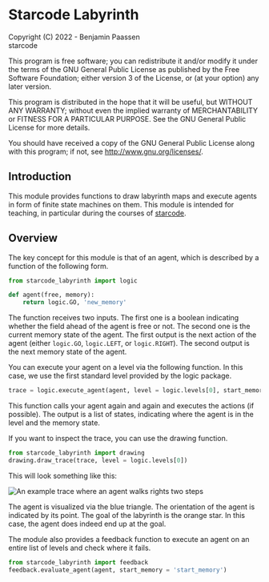 # Starcode Labyrinth

Copyright (C) 2022 - Benjamin Paassen  
starcode  

This program is free software; you can redistribute it and/or modify
it under the terms of the GNU General Public License as published by
the Free Software Foundation; either version 3 of the License, or
(at your option) any later version.

This program is distributed in the hope that it will be useful,
but WITHOUT ANY WARRANTY; without even the implied warranty of
MERCHANTABILITY or FITNESS FOR A PARTICULAR PURPOSE.  See the
GNU General Public License for more details.

You should have received a copy of the GNU General Public License
along with this program; if not, see http://www.gnu.org/licenses/.

## Introduction

This module provides functions to draw labyrinth maps and execute
agents in form of finite state machines on them. This module is
intended for teaching, in particular during the courses of
[starcode](https://www.starcode.info/).

## Overview

The key concept for this module is that of an agent, which is
described by a function of the following form.

```python
from starcode_labyrinth import logic

def agent(free, memory):
    return logic.GO, 'new_memory'
```

The function receives two inputs. The first one is a boolean
indicating whether the field ahead of the agent is free or not.
The second one is the current memory state of the agent.
The first output is the next action of the agent (either `logic.GO`,
`logic.LEFT`, or `logic.RIGHT`). The second output is the
next memory state of the agent.

You can execute your agent on a level via the following function.
In this case, we use the first standard level provided by the logic
package.

```python
trace = logic.execute_agent(agent, level = logic.levels[0], start_memory = 'start_memory')
```

This function calls your agent again and again and executes the
actions (if possible). The output is a list of states, indicating
where the agent is in the level and the memory state.

If you want to inspect the trace, you can use the drawing function.

```python
from starcode_labyrinth import drawing
drawing.draw_trace(trace, level = logic.levels[0])
```

This will look something like this:

![An example trace where an agent walks rights two steps](example_trace.png)

The agent is visualized via the blue triangle. The orientation of
the agent is indicated by its point. The goal of the labyrinth is
the orange star. In this case, the agent does indeed end up at the
goal.

The module also provides a feedback function to execute an agent
on an entire list of levels and check where it fails.

```python
from starcode_labyrinth import feedback
feedback.evaluate_agent(agent, start_memory = 'start_memory')
```
